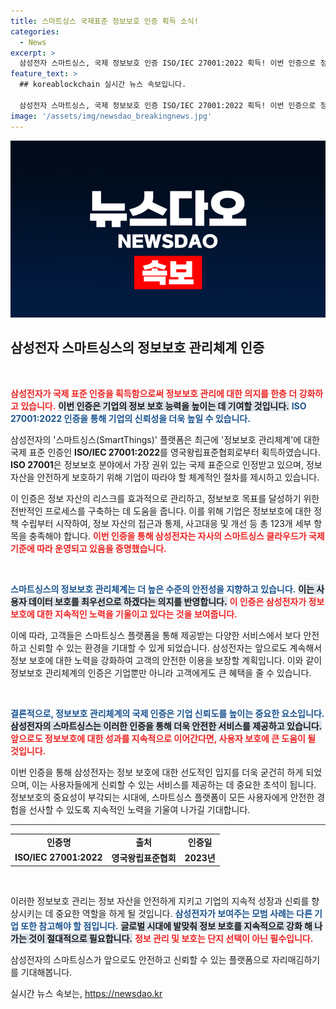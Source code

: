 ```yaml
---
title: 스마트싱스 국제표준 정보보호 인증 획득 소식!
categories:
  - News
excerpt: >
  삼성전자 스마트싱스, 국제 정보보호 인증 ISO/IEC 27001:2022 획득! 이번 인증으로 정보보호 관리 체계의 신뢰성을 대폭 강화하며, 글로벌 기준에 부합하는 안전한 서비스 제공을 입증했습니다.
feature_text: >
  ## koreablockchain 실시간 뉴스 속보입니다.

  삼성전자 스마트싱스, 국제 정보보호 인증 ISO/IEC 27001:2022 획득! 이번 인증으로 정보보호 관리 체계의 신뢰성을 대폭 강화하며, 글로벌 기준에 부합하는 안전한 서비스 제공을 입증했습니다.
image: '/assets/img/newsdao_breakingnews.jpg'
---
```


<p><img src="/assets/img/newsdao_breakingnews.jpg" alt="koreablockchain 속보" /></p>

<h2 data-ke-size="size26">삼성전자 스마트싱스의 정보보호 관리체계 인증</h2>

<p data-ke-size="size16">&nbsp;</p>

<p><b><span style="color: #ee2323;">삼성전자가 국제 표준 인증을 획득함으로써 정보보호 관리에 대한 의지를 한층 더 강화하고 있습니다.</span></b> <b><span style="background-color: #21538527;">이번 인증은 기업의 정보 보호 능력을 높이는 데 기여할 것입니다.</span></b> <b><span style="color: #1a5490;">ISO 27001:2022 인증을 통해 기업의 신뢰성을 더욱 높일 수 있습니다.</span></b> </p>

<p>삼성전자의 '스마트싱스(SmartThings)' 플랫폼은 최근에 '정보보호 관리체계'에 대한 국제 표준 인증인 <b>ISO/IEC 27001:2022</b>를 영국왕립표준협회로부터 획득하였습니다. <b>ISO 27001</b>은 정보보호 분야에서 가장 권위 있는 국제 표준으로 인정받고 있으며, 정보 자산을 안전하게 보호하기 위해 기업이 따라야 할 체계적인 절차를 제시하고 있습니다. </p>

<p>이 인증은 정보 자산의 리스크를 효과적으로 관리하고, 정보보호 목표를 달성하기 위한 전반적인 프로세스를 구축하는 데 도움을 줍니다. 이를 위해 기업은 정보보호에 대한 정책 수립부터 시작하여, 정보 자산의 접근과 통제, 사고대응 및 개선 등 총 123개 세부 항목을 충족해야 합니다.  <b><span style="color: #ee2323;">이번 인증을 통해 삼성전자는 자사의 스마트싱스 클라우드가 국제 기준에 따라 운영되고 있음을 증명했습니다.</span></b></p>

<p data-ke-size="size16">&nbsp;</p>

<p><b><span style="color: #1a5490;">스마트싱스의 정보보호 관리체계는 더 높은 수준의 안전성을 지향하고 있습니다.</span></b> <b><span style="background-color: #21538527;">이는 사용자 데이터 보호를 최우선으로 하겠다는 의지를 반영합니다.</span></b> <b><span style="color: #ee2323;">이 인증은 삼성전자가 정보보호에 대한 지속적인 노력을 기울이고 있다는 것을 보여줍니다.</span></b></p>

<p>이에 따라, 고객들은 스마트싱스 플랫폼을 통해 제공받는 다양한 서비스에서 보다 안전하고 신뢰할 수 있는 환경을 기대할 수 있게 되었습니다. 삼성전자는 앞으로도 계속해서 정보 보호에 대한 노력을 강화하여 고객의 안전한 이용을 보장할 계획입니다. 이와 같이 정보보호 관리체계의 인증은 기업뿐만 아니라 고객에게도 큰 혜택을 줄 수 있습니다. </p>

<p data-ke-size="size16">&nbsp;</p>

<p><b><span style="color: #1a5490;">결론적으로, 정보보호 관리체계의 국제 인증은 기업 신뢰도를 높이는 중요한 요소입니다.</span></b> <b><span style="background-color: #21538527;">삼성전자의 스마트싱스는 이러한 인증을 통해 더욱 안전한 서비스를 제공하고 있습니다.</span></b> <b><span style="color: #ee2323;">앞으로도 정보보호에 대한 성과를 지속적으로 이어간다면, 사용자 보호에 큰 도움이 될 것입니다.</span></b></p>

<p>이번 인증을 통해 삼성전자는 정보 보호에 대한 선도적인 입지를 더욱 굳건히 하게 되었으며, 이는 사용자들에게 신뢰할 수 있는 서비스를 제공하는 데 중요한 초석이 됩니다. 정보보호의 중요성이 부각되는 시대에, 스마트싱스 플랫폼이 모든 사용자에게 안전한 경험을 선사할 수 있도록 지속적인 노력을 기울여 나가길 기대합니다. </p>

<hr style="border: 0; height: 1px; background: #333;"/>

<table style="width: 100%; border-collapse: collapse;">
  <tr>
    <td style="text-align: center; height: 17px;"><b>인증명</b></td>
    <td style="text-align: center; height: 17px;"><b>출처</b></td>
    <td style="text-align: center; height: 17px;"><b>인증일</b></td>
  </tr>
  <tr>
    <td style="text-align: center; height: 17px;"><b>ISO/IEC 27001:2022</b></td>
    <td style="text-align: center; height: 17px;"><b>영국왕립표준협회</b></td>
    <td style="text-align: center; height: 17px;"><b>2023년</b></td>
  </tr>
</table>

<p data-ke-size="size16">&nbsp;</p> 

<p>이러한 정보보호 관리는 정보 자산을 안전하게 지키고 기업의 지속적 성장과 신뢰를 향상시키는 데 중요한 역할을 하게 될 것입니다. <b><span style="color: #1a5490;">삼성전자가 보여주는 모범 사례는 다른 기업 또한 참고해야 할 점입니다.</span></b> <b><span style="background-color: #21538527;">글로벌 시대에 발맞춰 정보 보호를 지속적으로 강화 해 나가는 것이 절대적으로 필요합니다.</span></b> <b><span style="color: #ee2323;">정보 관리 및 보호는 단지 선택이 아닌 필수입니다.</span></b> </p>

<p>삼성전자의 스마트싱스가 앞으로도 안전하고 신뢰할 수 있는 플랫폼으로 자리매김하기를 기대해봅니다.</p>
실시간 뉴스 속보는, <a href="https://newsdao.kr" rel="dofollow">https://newsdao.kr</a>


